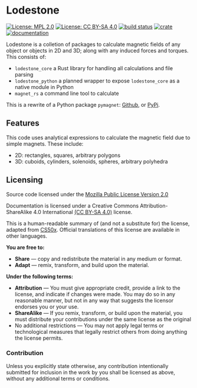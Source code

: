 # Lodestone

[![License: MPL 2.0](https://img.shields.io/badge/License-MPL%202.0-blue.svg)](https://opensource.org/licenses/MPL-2.0)
[![License: CC BY-SA 4.0](https://img.shields.io/badge/License-CC%20BY--SA%204.0-lightgrey.svg)](https://creativecommons.org/licenses/by-sa/4.0/)
[![build status](https://github.com/pdunne/lodestone/actions/workflows/rust.yml/badge.svg?branch=master)](https://github.com/pdunne/lodestone/actions/workflows/rust.yml)
[![crate](https://img.shields.io/crates/v/lodestone_core.svg)](https://crates.io/crates/lodestone_core)
[![documentation](https://docs.rs/lodestone_core/badge.svg)](https://docs.rs/lodestone_core)

Lodestone is a colletion of packages to calculate magnetic fields of
any object or objects in 2D and 3D; along with any induced forces and torques. This consists of:

* `lodestone_core` a Rust library for handling all calculations and file parsing
* `lodestone_python` a planned wrapper to expose `lodestone_core` as a native module in Python
* `magnet_rs` a command line tool to calculate  

This is a rewrite of a Python package `pymagnet`:
[Github](https://github.com/pdunne/pymagnet), or
[PyPi](https://pypi.org/project/pymagnet/).

## Features

This code uses analytical expressions to calculate the magnetic field due to
simple magnets. These include:

* 2D: rectangles, squares, arbitrary polygons
* 3D: cuboids, cylinders, solenoids, spheres, arbitrary polyhedra

## Licensing

Source code licensed under the [Mozilla Public License Version 2.0](https://www.mozilla.org/en-US/MPL/2.0/)

Documentation is licensed under a Creative Commons Attribution-ShareAlike 4.0 International [(CC BY-SA 4.0)](https://creativecommons.org/licenses/by-sa/4.0/) license.

This is a human-readable summary of (and not a substitute for) the license, adapted from [CS50x](https://cs50.harvard.edu/x/2021/license/). Official translations of this license are available in other languages.

**You are free to:**

* **Share** — copy and redistribute the material in any medium or format.
* **Adapt** — remix, transform, and build upon the material.

**Under the following terms:**

* **Attribution** — You must give appropriate credit, provide a link to the license, and indicate if changes were made. You may do so in any reasonable manner, but not in any way that suggests the licensor endorses you or your use.
* **ShareAlike** — If you remix, transform, or build upon the material, you must distribute your contributions under the same license as the original
* No additional restrictions — You may not apply legal terms or technological measures that legally restrict others from doing anything the license permits.

### Contribution

Unless you explicitly state otherwise, any contribution intentionally submitted
for inclusion in the work by you shall be licensed as above, without any
additional terms or conditions.

